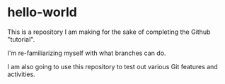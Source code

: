 # hello-world
This is a repository I am making for the sake of completing the Github "tutorial".

I'm re-familiarizing myself with what branches can do.

I am also going to use this repository to test out various Git features and activities.
